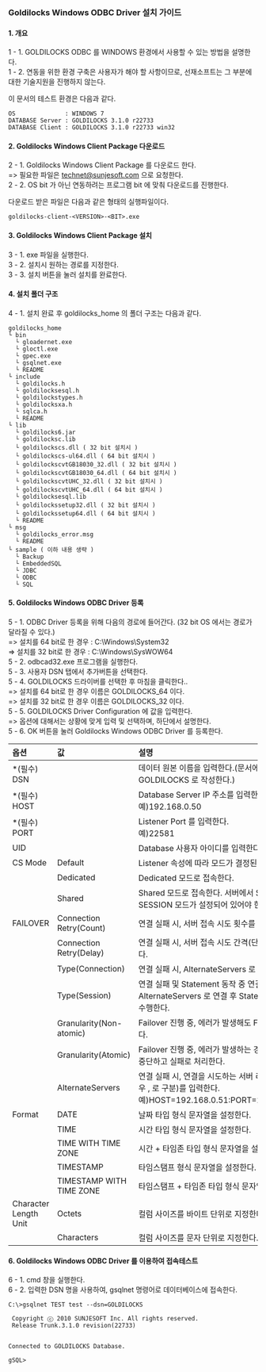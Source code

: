 ### Goldilocks Windows ODBC Driver 설치 가이드

#### 1. 개요

1 - 1. GOLDILOCKS ODBC 를 WINDOWS 환경에서 사용할 수 있는 방법을 설명한다.<br/>
1 - 2. 연동을 위한 환경 구축은 사용자가 해야 할 사항이므로, 선재소프트는 그 부분에 대한 기술지원을 진행하지 않는다.


이 문서의 테스트 환경은 다음과 같다.


    OS              : WINDOWS 7
    DATABASE Server : GOLDILOCKS 3.1.0 r22733
    DATABASE Client : GOLDILOCKS 3.1.0 r22733 win32


#### 2. Goldilocks Windows Client Package 다운로드

2 - 1. Goldilocks Windows Client Package 를 다운로드 한다.<br/>
=> 필요한 파일은 technet@sunjesoft.com 으로 요청한다.<br/>
2 - 2. OS bit 가 아닌 연동하려는 프로그램 bit 에 맞춰 다운로드를 진행한다.<br/>

다운로드 받은 파일은 다음과 같은 형태의 실행파일이다.<br/>


    goldilocks-client-<VERSION>-<BIT>.exe


#### 3. Goldilocks Windows Client Package 설치

3 - 1. exe 파일을 실행한다.<br/>
3 - 2. 설치시 원하는 경로를 지정한다.<br/>
3 - 3. 설치 버튼을 눌러 설치를 완료한다.<br/>

#### 4. 설치 폴더 구조

4 - 1. 설치 완료 후 goldilocks_home 의 폴더 구조는 다음과 같다.<br/>


    goldilocks_home
    └ bin
      └ gloadernet.exe
      └ gloctl.exe
      └ gpec.exe
      └ gsqlnet.exe
      └ README
    └ include
      └ goldilocks.h
      └ goldilocksesql.h
      └ goldilockstypes.h
      └ goldilocksxa.h
      └ sqlca.h
      └ README
    └ lib
      └ goldilocks6.jar
      └ goldilocksc.lib
      └ goldilockscs.dll ( 32 bit 설치시 )
      └ goldilockscs-ul64.dll ( 64 bit 설치시 )
      └ goldilockscvtGB18030_32.dll ( 32 bit 설치시 )
      └ goldilockscvtGB18030_64.dll ( 64 bit 설치시 )
      └ goldilockscvtUHC_32.dll ( 32 bit 설치시 )
      └ goldilockscvtUHC_64.dll ( 64 bit 설치시 )
      └ goldilocksesql.lib
      └ goldilockssetup32.dll ( 32 bit 설치시 )
      └ goldilockssetup64.dll ( 64 bit 설치시 )
      └ README
    └ msg
      └ goldilocks_error.msg
      └ README
    └ sample ( 이하 내용 생략 )
      └ Backup
      └ EmbeddedSQL
      └ JDBC
      └ ODBC
      └ SQL

#### 5. Goldilocks Windows ODBC Driver 등록

5 - 1. ODBC Driver 등록을 위해 다음의 경로에 들어간다. (32 bit OS 에서는 경로가 달라질 수 있다.)<br/>
=> 설치를 64 bit로 한 경우 : C:\Windows\System32<br/>
=> 설치를 32 bit로 한 경우 : C:\Windows\SysWOW64<br/>
5 - 2. odbcad32.exe 프로그램을 실행한다.<br/>
5 - 3. 사용자 DSN 탭에서 추가버튼을 선택한다.<br/>
5 - 4. GOLDILOCKS 드라이버를 선택한 후 마침을 클릭한다..<br/>
=> 설치를 64 bit로 한 경우 이름은 GOLDILOCKS_64 이다.<br/>
=> 설치를 32 bit로 한 경우 이름은 GOLDILOCKS_32 이다.<br/>
5 - 5. GOLDILOCKS Driver Configuration 에 값을 입력한다.<br/>
=> 옵션에 대해서는 상황에 맞게 입력 및 선택하며, 하단에서 설명한다.<br/>
5 - 6. OK 버튼을 눌러 Goldilocks Windows ODBC Driver 를 등록한다.
<br/>

| 옵션 | 값 | 설명 |
|:--  |:-- |:-- |
|*(필수) DSN         ||데이터 원본 이름을 입력한다.(문서에서는 GOLDILOCKS 로 작성한다.)|
|*(필수) HOST        ||Database Server IP 주소를 입력한다.<br/>예)192.168.0.50|
|*(필수) PORT        ||Listener Port 를 입력한다.<br/>예)22581|
|UID         ||Database 사용자 아이디를 입력한다.|
|CS Mode     |Default|Listener 속성에 따라 모드가 결정된다.|
|            |Dedicated|Dedicated 모드로 접속한다.|
|            |Shared|Shared 모드로 접속한다. 서버에서 SHARED SESSION 모드가 설정되어 있어야 한다.|
|FAILOVER|Connection Retry(Count)|연결 실패 시, 서버 접속 시도 횟수를 입력한다.|
|        |Connection Retry(Delay)|연결 실패 시, 서버 접속 시도 간격(단위 : 초)를 입력한다.|
|        |Type(Connection)|연결 실패 시, AlternateServers 로 연결한다.|
|        |Type(Session)   |연결 실패 및 Statement 동작 중 연결이 끊어진 경우, AlternateServers 로 연결 후 Statement 를 복원하여 수행한다.|
|        |Granularity(Non-atomic)|Failover 진행 중, 에러가 발생해도 Failover 를 진행한다.|
|        |Granularity(Atomic) | Failover 진행 중, 에러가 발생하는 경우 Failover 를 중단하고 실패로 처리한다.|
|        |AlternateServers| 연결 실패 시, 연결을 시도하는 서버 리스트(다중일 경우 , 로 구분)를 입력한다.<br/>예)HOST=192.168.0.51:PORT=22581,HOST=...|
|Format  |DATE|날짜 타입 형식 문자열을 설정한다.|
|        |TIME|시간 타입 형식 문자열을 설정한다.|
|        |TIME WITH TIME ZONE|시간 + 타임존 타입 형식 문자열을 설정한다.|
|        |TIMESTAMP|타임스탬프 형식 문자열을 설정한다.|
|        |TIMESTAMP WITH TIME ZONE|타임스탬프 + 타임존 타입 형식 문자열을 설정한다.|
|Character Length Unit|Octets|컬럼 사이즈를 바이트 단위로 지정한다.|
|       |Characters|컬럼 사이즈를 문자 단위로 지정한다.|


#### 6. Goldilocks Windows ODBC Driver 를 이용하여 접속테스트

6 - 1. cmd 창을 실행한다.<br/>
6 - 2. 입력한 DSN 명을 사용하여, gsqlnet 명령어로 데이터베이스에 접속한다.


    C:\>gsqlnet TEST test --dsn=GOLDILOCKS

     Copyright ⓒ 2010 SUNJESOFT Inc. All rights reserved.
     Release Trunk.3.1.0 revision(22733)


    Connected to GOLDILOCKS Database.

    gSQL>
